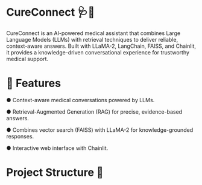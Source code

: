 
# CureConnect 🩺🤖

CureConnect is an AI-powered medical assistant that combines Large Language Models (LLMs) with retrieval techniques to deliver reliable, context-aware answers.
Built with LLaMA-2, LangChain, FAISS, and Chainlit, it provides a knowledge-driven conversational experience for trustworthy medical support.

# 🚀 Features

● Context-aware medical conversations powered by LLMs.

● Retrieval-Augmented Generation (RAG) for precise, evidence-based answers.

● Combines vector search (FAISS) with LLaMA-2 for knowledge-grounded responses.

● Interactive web interface with Chainlit.

# Project Structure 📂

